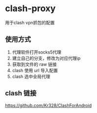 # clash-proxy

用于clash vpn抓包的配置

## 使用方式

1. 代理软件打开socks5代理
2. 建立自己的分支，修改为对应代理ip
2. 获取到文件的 raw 链接
2. clash 使用 url 导入配置
3. clash 选中全局代理

## clash 链接

https://github.com/Kr328/ClashForAndroid
